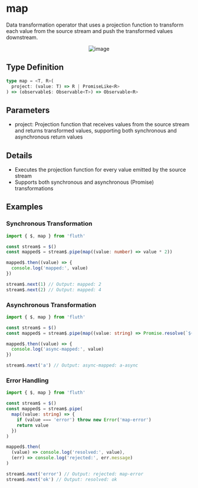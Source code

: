 # map

Data transformation operator that uses a projection function to transform each value from the source stream and push the transformed values downstream.

<div style="display: flex; justify-content: center">
  <img src="/map.drawio.svg" alt="image" >
</div>

## Type Definition

```typescript
type map = <T, R>(
  project: (value: T) => R | PromiseLike<R>
) => (observable$: Observable<T>) => Observable<R>
```

## Parameters

- project: Projection function that receives values from the source stream and returns transformed values, supporting both synchronous and asynchronous return values

## Details

- Executes the projection function for every value emitted by the source stream
- Supports both synchronous and asynchronous (Promise) transformations

## Examples

### Synchronous Transformation

```typescript
import { $, map } from 'fluth'

const stream$ = $()
const mapped$ = stream$.pipe(map((value: number) => value * 2))

mapped$.then((value) => {
  console.log('mapped:', value)
})

stream$.next(1) // Output: mapped: 2
stream$.next(2) // Output: mapped: 4
```

### Asynchronous Transformation

```typescript
import { $, map } from 'fluth'

const stream$ = $()
const mapped$ = stream$.pipe(map((value: string) => Promise.resolve(`${value}-async`)))

mapped$.then((value) => {
  console.log('async-mapped:', value)
})

stream$.next('a') // Output: async-mapped: a-async
```

### Error Handling

```typescript
import { $, map } from 'fluth'

const stream$ = $()
const mapped$ = stream$.pipe(
  map((value: string) => {
    if (value === 'error') throw new Error('map-error')
    return value
  })
)

mapped$.then(
  (value) => console.log('resolved:', value),
  (err) => console.log('rejected:', err.message)
)

stream$.next('error') // Output: rejected: map-error
stream$.next('ok') // Output: resolved: ok
```
